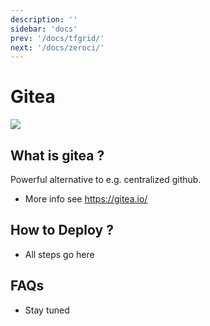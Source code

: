 ```yaml
---
description: ''
sidebar: 'docs'
prev: '/docs/tfgrid/'
next: '/docs/zeroci/'
---
```


# Gitea

![](https://now10.threefold.io/gitea.png)

## What is gitea ?

Powerful alternative to e.g. centralized github.

- More info see https://gitea.io/

## How to Deploy ?

- All steps go here

## FAQs

- Stay tuned

